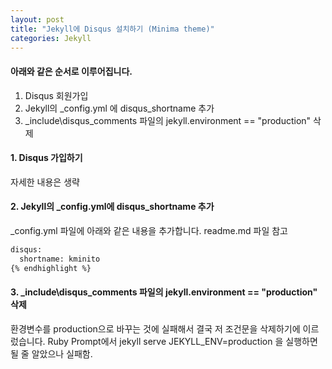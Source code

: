 ```yaml
---
layout: post
title: "Jekyll에 Disqus 설치하기 (Minima theme)"
categories: Jekyll
---
```


#### 아래와 같은 순서로 이루어집니다.
1. Disqus 회원가입
2. Jekyll의 _config.yml 에 disqus_shortname 추가
3. _include\disqus_comments 파일의 jekyll.environment == "production" 삭제




#### 1. Disqus 가입하기


자세한 내용은 생략


#### 2. Jekyll의 _config.yml에 disqus_shortname 추가


_config.yml 파일에 아래와 같은 내용을 추가합니다.
readme.md 파일 참고


```sh
disqus:
  shortname: kminito
{% endhighlight %}
```

#### 3. _include\disqus_comments 파일의 jekyll.environment == "production" 삭제


환경변수를 production으로 바꾸는 것에 실패해서 결국 저 조건문을 삭제하기에 이르렀습니다.
Ruby Prompt에서 jekyll serve JEKYLL_ENV=production 을 실행하면 될 줄 알았으나 실패함.
